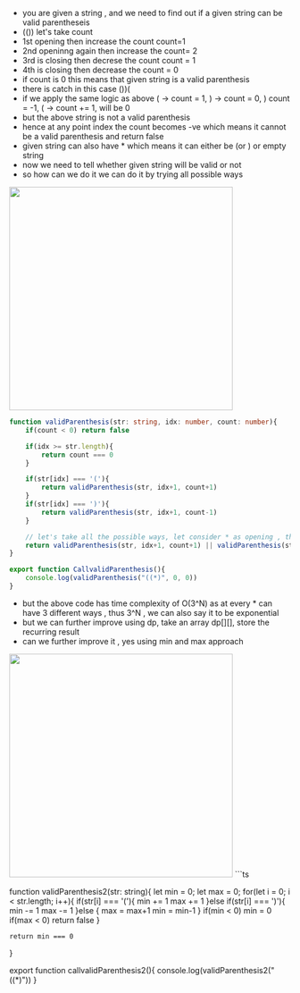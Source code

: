 - you are given a string , and we need to find out if a given string can be valid parentheseis
- (()) let's take count 
- 1st opening then increase the count count=1
- 2nd openinng again then increase the count= 2
- 3rd is closing then decrese the count count = 1
- 4th is closing then decrease the count = 0
- if count is 0 this means that given string is a valid parenthesis
- there is catch in this case ())(
- if we apply the same logic as above ( -> count = 1,  ) -> count = 0, ) count = -1, ( -> count += 1, will be 0
- but the above string is not a valid parenthesis
- hence at any point index the count becomes -ve which means it cannot be a valid parenthesis and return false
- given string can also have * which means it can either be (or ) or empty string
- now we need to tell whether given string will be valid or not
- so how can we do it we can do it by trying all possible ways

<img src="https://github.com/user-attachments/assets/3f015c12-e801-4152-8029-970f33049412" width=400>

```ts
function validParenthesis(str: string, idx: number, count: number){
    if(count < 0) return false

    if(idx >= str.length){
        return count === 0
    }

    if(str[idx] === '('){
        return validParenthesis(str, idx+1, count+1)
    }
    if(str[idx] === ')'){
        return validParenthesis(str, idx+1, count-1)
    }

    // let's take all the possible ways, let consider * as opening , then closing, then empty
    return validParenthesis(str, idx+1, count+1) || validParenthesis(str, idx+1, count-1) || validParenthesis(str, idx+1, count)
}

export function CallvalidParenthesis(){
    console.log(validParenthesis("((*)", 0, 0))
}

```
- but the above code has time complexity of O(3^N) as at every * can have 3 different ways , thus 3^N , we can also say it to be exponential
-  but we can further improve using dp, take an array dp[][], store the recurring result
- can we further improve it , yes using min and max approach
<img src="https://github.com/user-attachments/assets/86e59b65-9cd3-4886-af05-3bd1b5721d73" width=400>
```ts
 
function validParenthesis2(str: string){
    let min = 0;
    let max = 0;
    for(let i = 0; i < str.length; i++){
        if(str[i] === '('){
            min += 1
            max += 1
        }else if(str[i] === ')'){
            min -= 1
            max -= 1
        }else {
            max = max+1
            min = min-1 
        }
        if(min < 0) min = 0
        if(max < 0) return false
    }


    return min === 0
}

export function callvalidParenthesis2(){
    console.log(validParenthesis2("((*)"))
}

```
